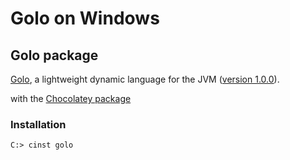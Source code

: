Golo on Windows
===============

## Golo package

[Golo](https://github.com/golo-lang/golo-lang), a lightweight dynamic language for the JVM ([version 1.0.0](https://github.com/golo-lang/golo-lang/releases/tag/v1.0.0)).

with the [Chocolatey package](https://chocolatey.org/packages/golo/1.0.0)

### Installation

```shell
C:> cinst golo
```
